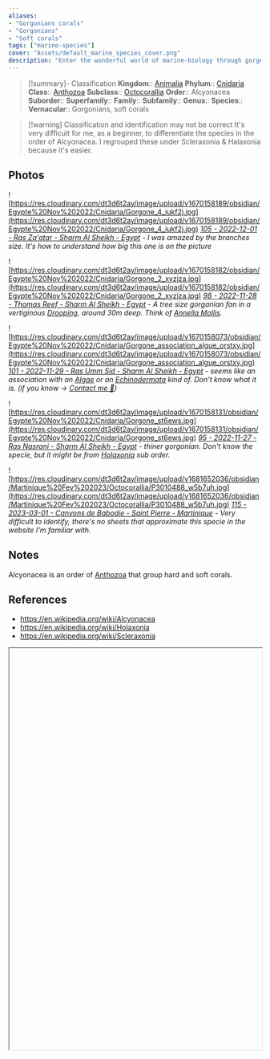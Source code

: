 ```yaml
---
aliases: 
- "Gorgonians corals"
- "Gorgonians"
- "Soft corals"
tags: ["marine-species"]
cover: "Assets/default_marine_species_cover.png"
description: "Enter the wonderful world of marine-biology through gorgeous underwater pictures of marine animals."
---
```

> [!summary]- Classification
**Kingdom**:: [Animalia](Animalia.md)
**Phylum**:: [Cnidaria](Cnidaria.md)
**Class**:: [Anthozoa](Anthozoa.md)
**Subclass**:: [Octocorallia](Octocorallia.md)
**Order**:: Alcyonacea
**Suborder**:: 
**Superfamily**::
**Family**:: 
**Subfamily**::
**Genus**:: 
**Species**::
**Vernacular**:: Gorgonians, soft corals

> [!warning] Classification and identification may not be correct
> It's very difficult for me, as a beginner, to differentiate the species in the order of Alcyonacea. I regrouped these under Scleraxonia & Halaxonia because it's easier.
## Photos
![https://res.cloudinary.com/dt3d6t2ay/image/upload/v1670158189/obsidian/Egypte%20Nov%202022/Cnidaria/Gorgone_4_iukf2j.jpg](https://res.cloudinary.com/dt3d6t2ay/image/upload/v1670158189/obsidian/Egypte%20Nov%202022/Cnidaria/Gorgone_4_iukf2j.jpg)
*[105 - 2022-12-01 - Ras Za'atar - Sharm Al Sheikh - Egypt](105%20-%202022-12-01%20-%20Ras%20Za'atar%20-%20Sharm%20Al%20Sheikh%20-%20Egypt.md) - I was amazed by the branches size. It's how to understand how big this one is on the picture*

![https://res.cloudinary.com/dt3d6t2ay/image/upload/v1670158182/obsidian/Egypte%20Nov%202022/Cnidaria/Gorgone_2_xyzjza.jpg](https://res.cloudinary.com/dt3d6t2ay/image/upload/v1670158182/obsidian/Egypte%20Nov%202022/Cnidaria/Gorgone_2_xyzjza.jpg)
*[98 - 2022-11-28 - Thomas Reef - Sharm Al Sheikh - Egypt](98%20-%202022-11-28%20-%20Thomas%20Reef%20-%20Sharm%20Al%20Sheikh%20-%20Egypt.md) - A tree size gorganian fan in a vertiginous [Drooping](Drooping.md), around 30m deep. Think of [Annella Mollis](https://en.wikipedia.org/wiki/Annella_mollis).*

![https://res.cloudinary.com/dt3d6t2ay/image/upload/v1670158073/obsidian/Egypte%20Nov%202022/Cnidaria/Gorgone_association_algue_orstxy.jpg](https://res.cloudinary.com/dt3d6t2ay/image/upload/v1670158073/obsidian/Egypte%20Nov%202022/Cnidaria/Gorgone_association_algue_orstxy.jpg)
*[101 - 2022-11-29 - Ras Umm Sid - Sharm Al Sheikh - Egypt](101%20-%202022-11-29%20-%20Ras%20Umm%20Sid%20-%20Sharm%20Al%20Sheikh%20-%20Egypt.md) - seems like an association with an [Algae](Algae.md) or an [Echinodermata](Echinodermata.md) kind of. Don't know what it is. (if you know -> [Contact me 💌](Contact%20me%20💌.md))*

![https://res.cloudinary.com/dt3d6t2ay/image/upload/v1670158131/obsidian/Egypte%20Nov%202022/Cnidaria/Gorgone_st6ews.jpg](https://res.cloudinary.com/dt3d6t2ay/image/upload/v1670158131/obsidian/Egypte%20Nov%202022/Cnidaria/Gorgone_st6ews.jpg)
*[95 - 2022-11-27 - Ras Nasrani - Sharm Al Sheikh - Egypt](95%20-%202022-11-27%20-%20Ras%20Nasrani%20-%20Sharm%20Al%20Sheikh%20-%20Egypt.md) - thiner gorgonian. Don't know the specie, but it might be from [Holaxonia](https://en.wikipedia.org/wiki/Holaxonia) sub order.*

![https://res.cloudinary.com/dt3d6t2ay/image/upload/v1681652036/obsidian/Martinique%20Fev%202023/Octocorallia/P3010488_w5b7uh.jpg](https://res.cloudinary.com/dt3d6t2ay/image/upload/v1681652036/obsidian/Martinique%20Fev%202023/Octocorallia/P3010488_w5b7uh.jpg)
*[115 - 2023-03-01 - Canyons de Babodie - Saint Pierre - Martinique](115%20-%202023-03-01%20-%20Canyons%20de%20Babodie%20-%20Saint%20Pierre%20-%20Martinique.md) - Very difficult to identify, there's no sheets that approximate this specie in the website I'm familiar with.*
## Notes
Alcyonacea is an order of [Anthozoa](Anthozoa.md) that group hard and soft corals. 
## References
- https://en.wikipedia.org/wiki/Alcyonacea
- https://en.wikipedia.org/wiki/Holaxonia
- https://en.wikipedia.org/wiki/Scleraxonia

<iframe src="" width="100%" height="800"></iframe>